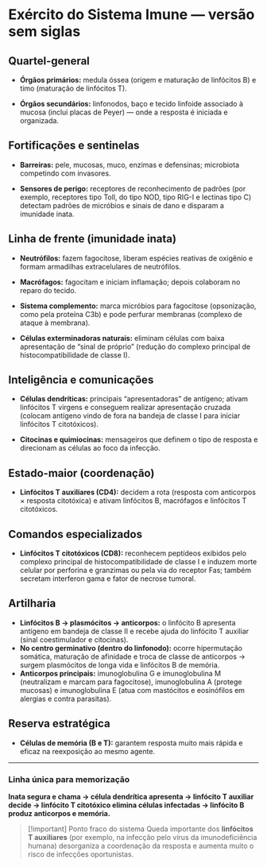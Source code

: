 # Exército do Sistema Imune — versão sem siglas

## Quartel-general

- **Órgãos primários:** medula óssea (origem e maturação de linfócitos B) e timo (maturação de linfócitos T).

- **Órgãos secundários:** linfonodos, baço e tecido linfoide associado à mucosa (inclui placas de Peyer) — onde a resposta é iniciada e organizada.

## Fortificações e sentinelas

- **Barreiras:** pele, mucosas, muco, enzimas e defensinas; microbiota competindo com invasores.

- **Sensores de perigo:** receptores de reconhecimento de padrões (por exemplo, receptores tipo Toll, do tipo NOD, tipo RIG-I e lectinas tipo C) detectam padrões de micróbios e sinais de dano e disparam a imunidade inata.

## Linha de frente (imunidade inata)

- **Neutrófilos:** fazem fagocitose, liberam espécies reativas de oxigênio e formam armadilhas extracelulares de neutrófilos.

- **Macrófagos:** fagocitam e iniciam inflamação; depois colaboram no reparo do tecido.

- **Sistema complemento:** marca micróbios para fagocitose (opsonização, como pela proteína C3b) e pode perfurar membranas (complexo de ataque à membrana).

- **Células exterminadoras naturais:** eliminam células com baixa apresentação de “sinal de próprio” (redução do complexo principal de histocompatibilidade de classe I).

## Inteligência e comunicações

- **Células dendríticas:** principais “apresentadoras” de antígeno; ativam linfócitos T virgens e conseguem realizar apresentação cruzada (colocam antígeno vindo de fora na bandeja de classe I para iniciar linfócitos T citotóxicos).

- **Citocinas e quimiocinas:** mensageiros que definem o tipo de resposta e direcionam as células ao foco da infecção.

## Estado-maior (coordenação)


- **Linfócitos T auxiliares (CD4):** decidem a rota (resposta com anticorpos × resposta citotóxica) e ativam linfócitos B, macrófagos e linfócitos T citotóxicos.

## Comandos especializados

- **Linfócitos T citotóxicos (CD8):** reconhecem peptídeos exibidos pelo complexo principal de histocompatibilidade de classe I e induzem morte celular por perforina e granzimas ou pela via do receptor Fas; também secretam interferon gama e fator de necrose tumoral.

## Artilharia
- **Linfócitos B → plasmócitos → anticorpos:** o linfócito B apresenta antígeno em bandeja de classe II e recebe ajuda do linfócito T auxiliar (sinal coestimulador e citocinas).
- **No centro germinativo (dentro do linfonodo):** ocorre hipermutação somática, maturação de afinidade e troca de classe de anticorpos → surgem plasmócitos de longa vida e linfócitos B de memória.
- **Anticorpos principais:** imunoglobulina G e imunoglobulina M (neutralizam e marcam para fagocitose), imunoglobulina A (protege mucosas) e imunoglobulina E (atua com mastócitos e eosinófilos em alergias e contra parasitas).

## Reserva estratégica
- **Células de memória (B e T):** garantem resposta muito mais rápida e eficaz na reexposição ao mesmo agente.

---

### Linha única para memorização
**Inata segura e chama → célula dendrítica apresenta → linfócito T auxiliar decide → linfócito T citotóxico elimina células infectadas → linfócito B produz anticorpos e memória.**

> [!important] Ponto fraco do sistema
> Queda importante dos **linfócitos T auxiliares** (por exemplo, na infecção pelo vírus da imunodeficiência humana) desorganiza a coordenação da resposta e aumenta muito o risco de infecções oportunistas.
